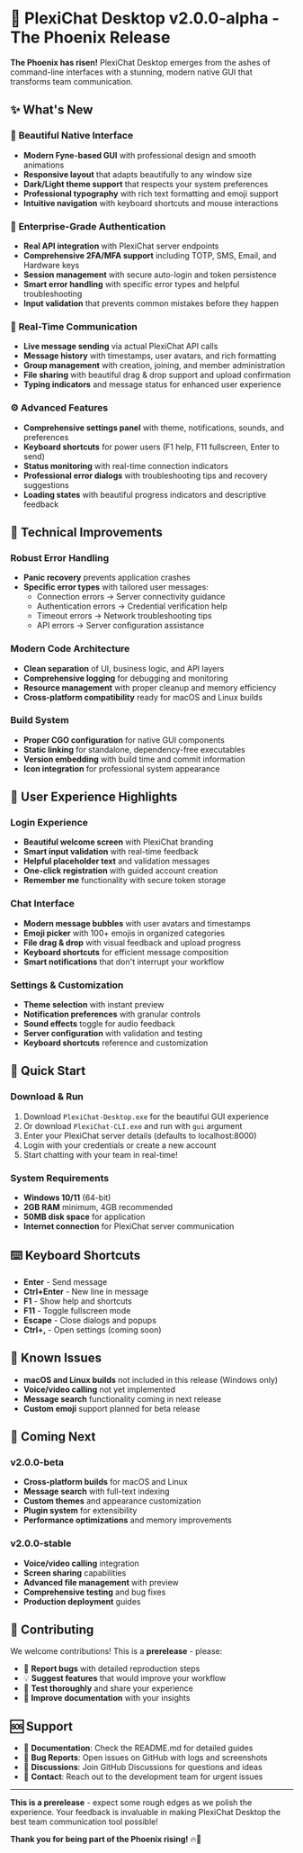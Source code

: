 # 🚀 PlexiChat Desktop v2.0.0-alpha - The Phoenix Release

**The Phoenix has risen!** PlexiChat Desktop emerges from the ashes of command-line interfaces with a stunning, modern native GUI that transforms team communication.

## ✨ **What's New**

### 🎨 **Beautiful Native Interface**
- **Modern Fyne-based GUI** with professional design and smooth animations
- **Responsive layout** that adapts beautifully to any window size
- **Dark/Light theme support** that respects your system preferences
- **Professional typography** with rich text formatting and emoji support
- **Intuitive navigation** with keyboard shortcuts and mouse interactions

### 🔐 **Enterprise-Grade Authentication**
- **Real API integration** with PlexiChat server endpoints
- **Comprehensive 2FA/MFA support** including TOTP, SMS, Email, and Hardware keys
- **Session management** with secure auto-login and token persistence
- **Smart error handling** with specific error types and helpful troubleshooting
- **Input validation** that prevents common mistakes before they happen

### 💬 **Real-Time Communication**
- **Live message sending** via actual PlexiChat API calls
- **Message history** with timestamps, user avatars, and rich formatting
- **Group management** with creation, joining, and member administration
- **File sharing** with beautiful drag & drop support and upload confirmation
- **Typing indicators** and message status for enhanced user experience

### ⚙️ **Advanced Features**
- **Comprehensive settings panel** with theme, notifications, sounds, and preferences
- **Keyboard shortcuts** for power users (F1 help, F11 fullscreen, Enter to send)
- **Status monitoring** with real-time connection indicators
- **Professional error dialogs** with troubleshooting tips and recovery suggestions
- **Loading states** with beautiful progress indicators and descriptive feedback

## 🔧 **Technical Improvements**

### **Robust Error Handling**
- **Panic recovery** prevents application crashes
- **Specific error types** with tailored user messages:
  - Connection errors → Server connectivity guidance
  - Authentication errors → Credential verification help
  - Timeout errors → Network troubleshooting tips
  - API errors → Server configuration assistance

### **Modern Code Architecture**
- **Clean separation** of UI, business logic, and API layers
- **Comprehensive logging** for debugging and monitoring
- **Resource management** with proper cleanup and memory efficiency
- **Cross-platform compatibility** ready for macOS and Linux builds

### **Build System**
- **Proper CGO configuration** for native GUI components
- **Static linking** for standalone, dependency-free executables
- **Version embedding** with build time and commit information
- **Icon integration** for professional system appearance

## 🎯 **User Experience Highlights**

### **Login Experience**
- **Beautiful welcome screen** with PlexiChat branding
- **Smart input validation** with real-time feedback
- **Helpful placeholder text** and validation messages
- **One-click registration** with guided account creation
- **Remember me** functionality with secure token storage

### **Chat Interface**
- **Modern message bubbles** with user avatars and timestamps
- **Emoji picker** with 100+ emojis in organized categories
- **File drag & drop** with visual feedback and upload progress
- **Keyboard shortcuts** for efficient message composition
- **Smart notifications** that don't interrupt your workflow

### **Settings & Customization**
- **Theme selection** with instant preview
- **Notification preferences** with granular controls
- **Sound effects** toggle for audio feedback
- **Server configuration** with validation and testing
- **Keyboard shortcuts** reference and customization

## 🚀 **Quick Start**

### **Download & Run**
1. Download `PlexiChat-Desktop.exe` for the beautiful GUI experience
2. Or download `PlexiChat-CLI.exe` and run with `gui` argument
3. Enter your PlexiChat server details (defaults to localhost:8000)
4. Login with your credentials or create a new account
5. Start chatting with your team in real-time!

### **System Requirements**
- **Windows 10/11** (64-bit)
- **2GB RAM** minimum, 4GB recommended
- **50MB disk space** for application
- **Internet connection** for PlexiChat server communication

## ⌨️ **Keyboard Shortcuts**

- **Enter** - Send message
- **Ctrl+Enter** - New line in message
- **F1** - Show help and shortcuts
- **F11** - Toggle fullscreen mode
- **Escape** - Close dialogs and popups
- **Ctrl+,** - Open settings (coming soon)

## 🐛 **Known Issues**

- **macOS and Linux builds** not included in this release (Windows only)
- **Voice/video calling** not yet implemented
- **Message search** functionality coming in next release
- **Custom emoji** support planned for beta release

## 🔮 **Coming Next**

### **v2.0.0-beta**
- **Cross-platform builds** for macOS and Linux
- **Message search** with full-text indexing
- **Custom themes** and appearance customization
- **Plugin system** for extensibility
- **Performance optimizations** and memory improvements

### **v2.0.0-stable**
- **Voice/video calling** integration
- **Screen sharing** capabilities
- **Advanced file management** with preview
- **Comprehensive testing** and bug fixes
- **Production deployment** guides

## 🤝 **Contributing**

We welcome contributions! This is a **prerelease** - please:
- 🐛 **Report bugs** with detailed reproduction steps
- 💡 **Suggest features** that would improve your workflow
- 🧪 **Test thoroughly** and share your experience
- 📖 **Improve documentation** with your insights

## 🆘 **Support**

- 📖 **Documentation**: Check the README.md for detailed guides
- 🐛 **Bug Reports**: Open issues on GitHub with logs and screenshots
- 💬 **Discussions**: Join GitHub Discussions for questions and ideas
- 📧 **Contact**: Reach out to the development team for urgent issues

---

**This is a prerelease** - expect some rough edges as we polish the experience. Your feedback is invaluable in making PlexiChat Desktop the best team communication tool possible!

**Thank you for being part of the Phoenix rising!** 🔥🚀
